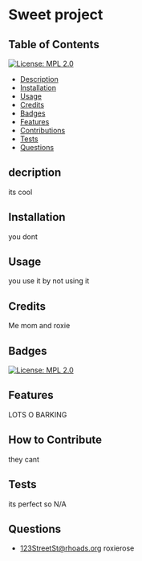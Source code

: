 # Sweet project
  ## Table of Contents
  [![License: MPL 2.0](https://img.shields.io/badge/License-MPL_2.0-brightgreen.svg)](https://opensource.org/licenses/MPL-2.0)
  - [Description](#description)
- [Installation](#installation)
- [Usage](#usage)
- [Credits](#credits)
- [Badges](#badges)
- [Features](#features)
- [Contributions](#contributions)
- [Tests](#tests)
- [Questions](#questions)


## decription
its cool
## Installation  
you dont
## Usage
you use it by not using it
## Credits
Me mom and roxie
## Badges
[![License: MPL 2.0](https://img.shields.io/badge/License-MPL_2.0-brightgreen.svg)](https://opensource.org/licenses/MPL-2.0)
## Features
LOTS O BARKING
## How to Contribute
they cant
## Tests
its perfect so N/A
## Questions
- 123StreetSt@rhoads.org
roxierose
